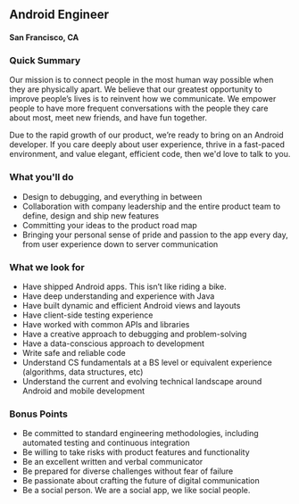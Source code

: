 ## Android Engineer
#### San Francisco, CA

### Quick Summary
Our mission is to connect people in the most human way possible when they are physically apart. We believe that our greatest opportunity to improve people’s lives is to reinvent how we communicate. We empower people to have more frequent conversations with the people they care about most, meet new friends, and have fun together.

Due to the rapid growth of our product, we’re ready to bring on an Android developer. If you care deeply about user experience, thrive in a fast-paced environment, and value elegant, efficient code, then we'd love to talk to you.

### What you'll do
+	Design to debugging, and everything in between
+	Collaboration with company leadership and the entire product team to define, design and ship new features
+	Committing your ideas to the product road map
+	Bringing your personal sense of pride and passion to the app every day, from user experience down to server communication

### What we look for
+	Have shipped Android apps. This isn’t like riding a bike.
+	Have deep understanding and experience with Java
+	Have built dynamic and efficient Android views and layouts
+	Have client-side testing experience
+	Have worked with common APIs and libraries
+	Have a creative approach to debugging and problem-solving
+	Have a data-conscious approach to development
+	Write safe and reliable code
+	Understand CS fundamentals at a BS level or equivalent experience (algorithms, data structures, etc)
+	Understand the current and evolving technical landscape around Android and mobile development

### Bonus Points
+	Be committed to standard engineering methodologies, including automated testing and continuous integration
+	Be willing to take risks with product features and functionality
+	Be an excellent written and verbal communicator
+	Be prepared for diverse challenges without fear of failure
+	Be passionate about crafting the future of digital communication
+	Be a social person. We are a social app, we like social people.
